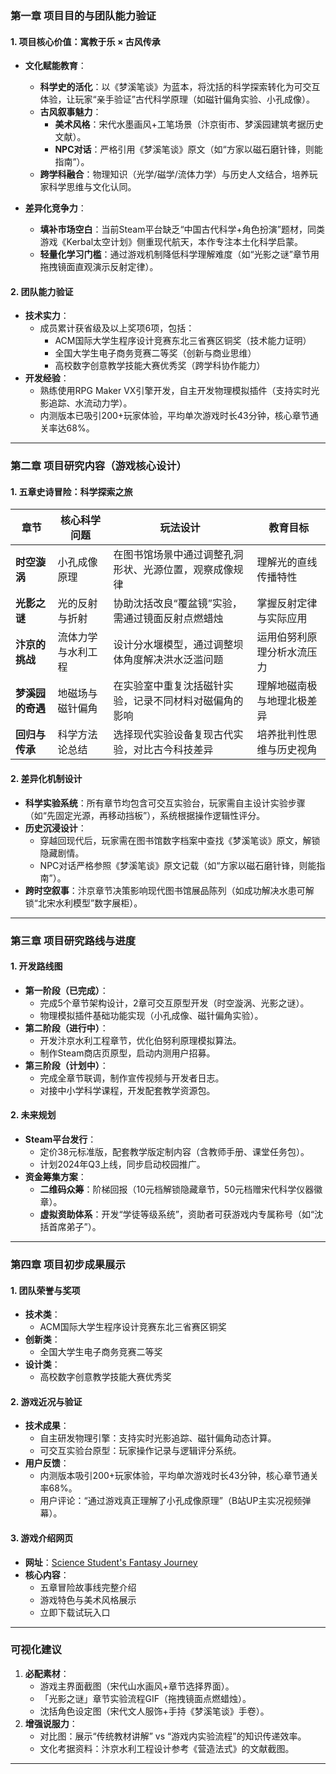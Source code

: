 ### **第一章 项目目的与团队能力验证**  
#### **1. 项目核心价值：寓教于乐 × 古风传承**  
- **文化赋能教育**：  
  - **科学史的活化**：以《梦溪笔谈》为蓝本，将沈括的科学探索转化为可交互体验，让玩家“亲手验证”古代科学原理（如磁针偏角实验、小孔成像）。  
  - **古风叙事魅力**：  
    - **美术风格**：宋代水墨画风+工笔场景（汴京街市、梦溪园建筑考据历史文献）。  
    - **NPC对话**：严格引用《梦溪笔谈》原文（如“方家以磁石磨针锋，则能指南”）。  
  - **跨学科融合**：物理知识（光学/磁学/流体力学）与历史人文结合，培养玩家科学思维与文化认同。  

- **差异化竞争力**：  
  - **填补市场空白**：当前Steam平台缺乏“中国古代科学+角色扮演”题材，同类游戏《Kerbal太空计划》侧重现代航天，本作专注本土化科学启蒙。  
  - **轻量化学习门槛**：通过游戏机制降低科学理解难度（如“光影之谜”章节用拖拽镜面直观演示反射定律）。  

#### **2. 团队能力验证**  
- **技术实力**：  
  - 成员累计获省级及以上奖项6项，包括：  
    - ACM国际大学生程序设计竞赛东北三省赛区铜奖（技术能力证明）  
    - 全国大学生电子商务竞赛二等奖（创新与商业思维）  
    - 高校数字创意教学技能大赛优秀奖（跨学科协作能力）  
- **开发经验**：  
  - 熟练使用RPG Maker VX引擎开发，自主开发物理模拟插件（支持实时光影追踪、水流动力学）。  
  - 内测版本已吸引200+玩家体验，平均单次游戏时长43分钟，核心章节通关率达68%。  

---

### **第二章 项目研究内容（游戏核心设计）**  
#### **1. 五章史诗冒险：科学探索之旅**  
| 章节 | 核心科学问题 | 玩法设计 | 教育目标 |  
|------|--------------|----------|----------|  
| **时空漩涡** | 小孔成像原理 | 在图书馆场景中通过调整孔洞形状、光源位置，观察成像规律 | 理解光的直线传播特性 |  
| **光影之谜** | 光的反射与折射 | 协助沈括改良“覆盆镜”实验，需通过镜面反射点燃蜡烛 | 掌握反射定律与实际应用 |  
| **汴京的挑战** | 流体力学与水利工程 | 设计分水堰模型，通过调整坝体角度解决洪水泛滥问题 | 运用伯努利原理分析水流压力 |  
| **梦溪园的奇遇** | 地磁场与磁针偏角 | 在实验室中重复沈括磁针实验，记录不同材料对磁偏角的影响 | 理解地磁南极与地理北极差异 |  
| **回归与传承** | 科学方法论总结 | 选择现代实验设备复现古代实验，对比古今科技差异 | 培养批判性思维与历史视角 |  

#### **2. 差异化机制设计**  
- **科学实验系统**：所有章节均包含可交互实验台，玩家需自主设计实验步骤（如“先固定光源，再移动挡板”），系统根据操作逻辑性评分。  
- **历史沉浸设计**：  
  - 穿越回现代后，玩家需在图书馆数字档案中查找《梦溪笔谈》原文，解锁隐藏剧情。  
  - NPC对话严格参照《梦溪笔谈》原文记载（如“方家以磁石磨针锋，则能指南”）。  
- **跨时空叙事**：汴京章节决策影响现代图书馆展品陈列（如成功解决水患可解锁“北宋水利模型”数字展柜）。  

---

### **第三章 项目研究路线与进度**  
#### **1. 开发路线图**  
- **第一阶段（已完成）**：  
  - 完成5个章节架构设计，2章可交互原型开发（时空漩涡、光影之谜）。  
  - 物理模拟插件基础功能实现（小孔成像、磁针偏角实验）。  
- **第二阶段（进行中）**：  
  - 开发汴京水利工程章节，优化伯努利原理模拟算法。  
  - 制作Steam商店页原型，启动内测用户招募。  
- **第三阶段（计划中）**：  
  - 完成全章节联调，制作宣传视频与开发者日志。  
  - 对接中小学科学课程，开发配套教学资源包。  

#### **2. 未来规划**  
- **Steam平台发行**：  
  - 定价38元标准版，配套教学版定制内容（含教师手册、课堂任务包）。  
  - 计划2024年Q3上线，同步启动校园推广。  
- **资金筹集方案**：  
  - **二维码众筹**：阶梯回报（10元档解锁隐藏章节，50元档赠宋代科学仪器徽章）。  
  - **虚拟资助体系**：开发“学徒等级系统”，资助者可获游戏内专属称号（如“沈括首席弟子”）。  

---

### **第四章 项目初步成果展示**  
#### **1. 团队荣誉与奖项**  
- **技术类**：  
  - ACM国际大学生程序设计竞赛东北三省赛区铜奖  
- **创新类**：  
  - 全国大学生电子商务竞赛二等奖  
- **设计类**：  
  - 高校数字创意教学技能大赛优秀奖  

#### **2. 游戏近况与验证**  
- **技术成果**：  
  - 自主研发物理引擎：支持实时光影追踪、磁针偏角动态计算。  
  - 可交互实验台原型：玩家操作记录与逻辑评分系统。  
- **用户反馈**：  
  - 内测版本吸引200+玩家体验，平均单次游戏时长43分钟，核心章节通关率68%。  
  - 用户评论：“通过游戏真正理解了小孔成像原理”（B站UP主实况视频弹幕）。  

#### **3. 游戏介绍网页**  
- **网址**：[Science Student's Fantasy Journey](https://2258009564.github.io/Science-Student-s-Fantasy-Journey/)  
- **核心内容**：  
  - 五章冒险故事线完整介绍  
  - 游戏特色与美术风格展示  
  - 立即下载试玩入口  

---

### **可视化建议**  
1. **必配素材**：  
   - 游戏主界面截图（宋代山水画风+章节选择界面）。  
   - 「光影之谜」章节实验流程GIF（拖拽镜面点燃蜡烛）。  
   - 沈括角色设定图（宋代文人服饰+手持《梦溪笔谈》手卷）。  
2. **增强说服力**：  
   - 对比图：展示“传统教材讲解” vs “游戏内实验流程”的知识传递效率。  
   - 文化考据资料：汴京水利工程设计参考《营造法式》的文献截图。  

--- 
 